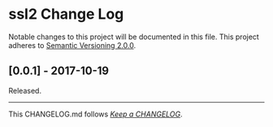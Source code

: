 #   ssl2 Change Log

Notable changes to this project will be documented in this file. This project adheres to [Semantic Versioning 2.0.0](http://semver.org/).

##	[0.0.1] - 2017-10-19

Released.

---
This CHANGELOG.md follows [*Keep a CHANGELOG*](http://keepachangelog.com/).
